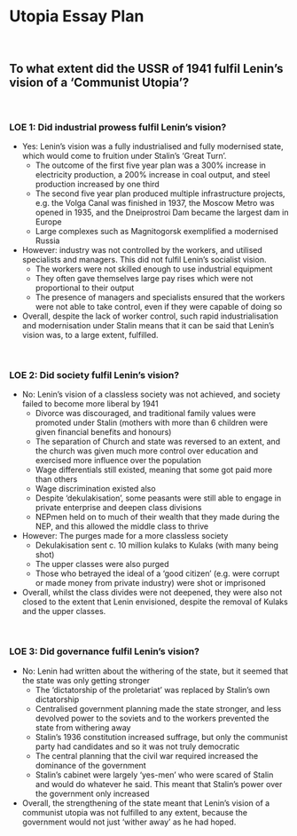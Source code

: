 # Utopia Essay Plan
</br>

## To what extent did the USSR of 1941 fulfil Lenin’s vision of a ‘Communist Utopia’?

</br>

### LOE 1: Did industrial prowess fulfil Lenin’s vision?

- Yes: Lenin’s vision was a fully industrialised and fully modernised state, which would come to fruition under Stalin’s  ‘Great Turn’.
	- The outcome of the first five year plan was a 300% increase in electricity production, a 200% increase in coal output, and steel production increased by one third
	- The second five year plan produced multiple infrastructure projects, e.g. the Volga Canal was finished in 1937, the Moscow Metro was opened in 1935, and the Dneiprostroi Dam became the largest dam in Europe
	- Large complexes such as Magnitogorsk exemplified a modernised Russia
- However: industry was not controlled by the workers, and utilised specialists and managers. This did not fulfil Lenin’s socialist vision.
	- The workers were not skilled enough to use industrial equipment
	- They often gave themselves large pay rises which were not proportional to their output
	- The presence of managers and specialists ensured that the workers were not able to take control, even if they were capable of doing so
- Overall, despite the lack of worker control, such rapid industrialisation and modernisation under Stalin means that it can be said that Lenin’s vision was, to a large extent, fulfilled.

</br>

### LOE 2: Did society fulfil Lenin’s vision?

- No: Lenin’s vision of a classless society was not achieved, and society failed to become more liberal by 1941
	- Divorce was discouraged, and traditional family values were promoted under Stalin (mothers with more than 6 children were given financial benefits and honours)
	- The separation of Church and state was reversed to an extent, and the church was given much more control over education and exercised more influence over the population
	- Wage differentials still existed, meaning that some got paid more than others
	- Wage discrimination existed also
	- Despite ‘dekulakisation’, some peasants were still able to engage in private enterprise and deepen class divisions
	- NEPmen held on to much of their wealth that they made during the NEP, and this allowed the middle class to thrive
- However: The purges made for a more classless society
	- Dekulakisation sent c. 10 million kulaks to Kulaks (with many being shot)
	- The upper classes were also purged
	- Those who betrayed the ideal of a ‘good citizen’ (e.g. were corrupt or made money from private industry) were shot or imprisoned
- Overall, whilst the class divides were not deepened, they were also not closed to the extent that Lenin envisioned, despite the removal of Kulaks and the upper classes.


</br>

### LOE 3: Did governance fulfil Lenin’s vision?

- No: Lenin had written about the withering of the state, but it seemed that the state was only getting stronger
	- The ‘dictatorship of the proletariat’ was replaced by Stalin’s own dictatorship
	- Centralised government planning made the state stronger, and less devolved power to the soviets and to the workers prevented the state from withering away
	- Stalin’s 1936 constitution increased suffrage, but only the communist party had candidates and so it was not truly democratic
	- The central planning that the civil war required increased the dominance of the government
	- Stalin’s cabinet were largely ‘yes-men’ who were scared of Stalin and would do whatever he said. This meant that Stalin’s power over the government only increased
- Overall, the strengthening of the state meant that Lenin’s vision of a communist utopia was not fulfilled to any extent, because the government would not just ‘wither away’ as he had hoped.